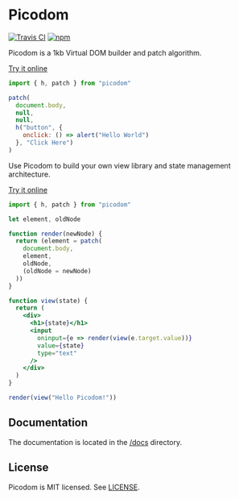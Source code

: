 # Picodom
[![Travis CI](https://img.shields.io/travis/picodom/picodom/master.svg)](https://travis-ci.org/picodom/picodom)
[![npm](https://img.shields.io/npm/v/picodom.svg?colorB=4d5aaf)](https://www.npmjs.org/package/picodom)

Picodom is a 1kb Virtual DOM builder and patch algorithm.

[Try it online](https://codepen.io/picodom/pen/QvogzJ?editors=0010)

```js
import { h, patch } from "picodom"

patch(
  document.body,
  null,
  null,
  h("button", {
    onclick: () => alert("Hello World")
  }, "Click Here")
)
```

Use Picodom to build your own view library and state management architecture.

[Try it online](https://codepen.io/picodom/pen/BRbJpG?editors=0010)

```jsx
import { h, patch } from "picodom"

let element, oldNode

function render(newNode) {
  return (element = patch(
    document.body,
    element,
    oldNode,
    (oldNode = newNode)
  ))
}

function view(state) {
  return (
    <div>
      <h1>{state}</h1>
      <input
        oninput={e => render(view(e.target.value))}
        value={state}
        type="text"
      />
    </div>
  )
}

render(view("Hello Picodom!"))
```

## Documentation

The documentation is located in the [/docs](/docs) directory.

## License

Picodom is MIT licensed. See [LICENSE](/LICENSE.md).
